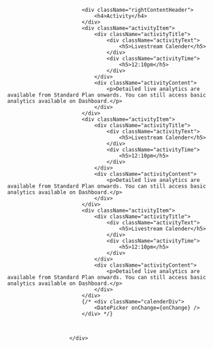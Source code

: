 <div className="rightContent">
                            
                            
                            <div className="rightContentHeader">
                                <h4>Activity</h4>
                            </div>
                            <div className="activityItem">
                                <div className="activityTitle">
                                    <div className="activityText">
                                        <h5>Livestream Calender</h5>
                                    </div>
                                    <div className="activityTime">
                                        <h5>12:10pm</h5>
                                    </div>
                                </div>
                                <div className="activityContent">
                                    <p>Detailed live analytics are available from Standard Plan onwards. You can still access basic analytics available on Dashboard.</p>
                                </div>
                            </div>
                            <div className="activityItem">
                                <div className="activityTitle">
                                    <div className="activityText">
                                        <h5>Livestream Calender</h5>
                                    </div>
                                    <div className="activityTime">
                                        <h5>12:10pm</h5>
                                    </div>
                                </div>
                                <div className="activityContent">
                                    <p>Detailed live analytics are available from Standard Plan onwards. You can still access basic analytics available on Dashboard.</p>
                                </div>
                            </div>
                            <div className="activityItem">
                                <div className="activityTitle">
                                    <div className="activityText">
                                        <h5>Livestream Calender</h5>
                                    </div>
                                    <div className="activityTime">
                                        <h5>12:10pm</h5>
                                    </div>
                                </div>
                                <div className="activityContent">
                                    <p>Detailed live analytics are available from Standard Plan onwards. You can still access basic analytics available on Dashboard.</p>
                                </div>
                            </div>
                            {/* <div className="calenderDiv">
                                <DatePicker onChange={onChange} />
                            </div> */}



                        </div>